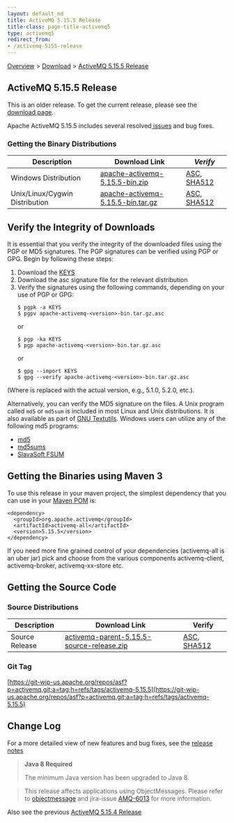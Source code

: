 ```yaml
---
layout: default_md
title: ActiveMQ 5.15.5 Release 
title-class: page-title-activemq5
type: activemq5
redirect_from:
- /activemq-5155-release
---
```


[Overview](overview) > [Download](download) > [ActiveMQ 5.15.5 Release](activemq-5155-release)

ActiveMQ 5.15.5 Release
-----------------------

<div class="alert alert-warning">
  This is an older release. To get the current release, please see the <a href="{{site.baseurl}}/components/classic/download" class="alert-link">download page</a>.
</div>

Apache ActiveMQ 5.15.5 includes several resolved[ issues](https://issues.apache.org/jira/secure/ReleaseNote.jspa?projectId=12311210&version=12343307) and bug fixes.

### Getting the Binary Distributions

Description|Download Link|_Verify_
---|---|---
Windows Distribution|[apache-activemq-5.15.5-bin.zip](http://archive.apache.org/dist/activemq/5.15.5/apache-activemq-5.15.5-bin.zip)|[ASC](https://archive.apache.org/dist/activemq/5.15.5/apache-activemq-5.15.5-bin.zip.asc), [SHA512](https://archive.apache.org/dist/activemq/5.15.5/apache-activemq-5.15.5-bin.zip.sha512)
Unix/Linux/Cygwin Distribution|[apache-activemq-5.15.5-bin.tar.gz](http://archive.apache.org/dist/activemq/5.15.5/apache-activemq-5.15.5-bin.tar.gz)|[ASC](https://archive.apache.org/dist/activemq/5.15.5/apache-activemq-5.15.5-bin.tar.gz.asc), [SHA512](https://archive.apache.org/dist/activemq/5.15.5/apache-activemq-5.15.5-bin.tar.gz.sha512)

Verify the Integrity of Downloads
---------------------------------

It is essential that you verify the integrity of the downloaded files using the PGP or MD5 signatures. The PGP signatures can be verified using PGP or GPG. Begin by following these steps:

1.  Download the [KEYS](http://www.apache.org/dist/activemq/KEYS)
2.  Download the asc signature file for the relevant distribution
3.  Verify the signatures using the following commands, depending on your use of PGP or GPG:
    ```
    $ pgpk -a KEYS
    $ pgpv apache-activemq-<version>-bin.tar.gz.asc
    ```
    or
    ```
    $ pgp -ka KEYS
    $ pgp apache-activemq-<version>-bin.tar.gz.asc
    ```
    or
    ```
    $ gpg --import KEYS
    $ gpg --verify apache-activemq-<version>-bin.tar.gz.asc
    ```

(Where <version> is replaced with the actual version, e.g., 5.1.0, 5.2.0, etc.).

Alternatively, you can verify the MD5 signature on the files. A Unix program called `md5` or `md5sum` is included in most Linux and Unix distributions. It is also available as part of [GNU Textutils](http://www.gnu.org/software/textutils/textutils.html). Windows users can utilize any of the following md5 programs:

*   [md5](http://www.fourmilab.ch/md5/)
*   [md5sums](http://www.pc-tools.net/win32/md5sums/)
*   [SlavaSoft FSUM](http://www.slavasoft.com/fsum/)

Getting the Binaries using Maven 3
----------------------------------

To use this release in your maven project, the simplest dependency that you can use in your [Maven POM](http://maven.apache.org/guides/introduction/introduction-to-the-pom.html) is:
```
<dependency>
  <groupId>org.apache.activemq</groupId>
  <artifactId>activemq-all</artifactId>
  <version>5.15.5</version>
</dependency>
```
If you need more fine grained control of your dependencies (activemq-all is an uber jar) pick and choose from the various components activemq-client, activemq-broker, activemq-xx-store etc.

Getting the Source Code
-----------------------

### Source Distributions

Description|Download Link|Verify
---|---|---
Source Release|[activemq-parent-5.15.5-source-release.zip](https://archive.apache.org/dist/activemq/5.15.5/activemq-parent-5.15.5-source-release.zip)|[ASC](https://archive.apache.org/dist/activemq/5.15.5/activemq-parent-5.15.5-source-release.zip.asc), [SHA512](https://archive.apache.org/dist/activemq/5.15.5/activemq-parent-5.15.5-source-release.zip.sha512)

### Git Tag

[https://git-wip-us.apache.org/repos/asf?p=activemq.git;a=tag;h=refs/tags/activemq-5.15.5](https://git-wip-us.apache.org/repos/asf?p=activemq.git;a=tag;h=refs/tags/activemq-5.15.5)

Change Log
----------

For a more detailed view of new features and bug fixes, see the [release notes](https://issues.apache.org/jira/secure/ReleaseNote.jspa?projectId=12311210&version=12343307)

> **Java 8 Required**
> 
> The minimum Java version has been upgraded to Java 8.

> This release affects applications using ObjectMessages. Please refer to [objectmessage](objectmessage) and jira-issue [AMQ-6013](https://issues.apache.org/jira/browse/AMQ-6013) for more information.

Also see the previous [ActiveMQ 5.15.4 Release](activemq-5154-release)
